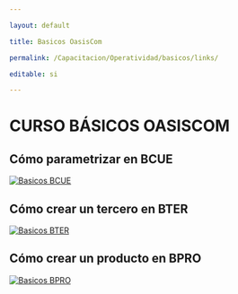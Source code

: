 ```yaml
---

layout: default

title: Basicos OasisCom

permalink: /Capacitacion/Operatividad/basicos/links/

editable: si

---
```




# CURSO BÁSICOS OASISCOM

## Cómo parametrizar en BCUE


[![Basicos BCUE](https://oasiserp-my.sharepoint.com/personal/martha_velasquez_oasiscom_com/_layouts/15/guestaccess.aspx?docid=19d08df72b2f440bb8a1812d3bfde0f4d&authkey=AUFVEuw_llM-zHVMfEvwA2E)](https://youtu.be/we2Kmmrugss)


## Cómo crear un tercero en BTER


[![Basicos BTER](https://oasiserp-my.sharepoint.com/personal/martha_velasquez_oasiscom_com/_layouts/15/guestaccess.aspx?docid=17dc3c7e502b94760aba48f923e0e37c1&authkey=AVg2pNqmk_yiU5W44s886h8)](https://youtu.be/BdvI6Ud6bOE)


## Cómo crear un producto en BPRO


[![Basicos BPRO](https://oasiserp-my.sharepoint.com/personal/martha_velasquez_oasiscom_com/_layouts/15/guestaccess.aspx?docid=1cc109807754849ff902c3913ed03cdf7&authkey=AZJKvNlPBMwNW6yt5HELvV8)](https://youtu.be/NOpeH3WU4p4)















